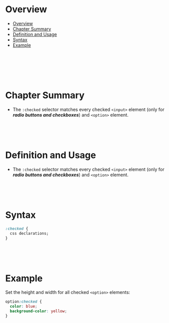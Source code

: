# Overview

- [Overview](#overview)
- [Chapter Summary](#chapter-summary)
- [Definition and Usage](#definition-and-usage)
- [Syntax](#syntax)
- [Example](#example)

&nbsp;

&nbsp;

&nbsp;

# Chapter Summary

- The `:checked` selector matches every checked `<input>` element (only for **_radio buttons and checkboxes_**) and `<option>` element.

&nbsp;

&nbsp;

# Definition and Usage

- The `:checked` selector matches every checked `<input>` element (only for **_radio buttons and checkboxes_**) and `<option>` element.

&nbsp;

&nbsp;

# Syntax

```css
:checked {
  css declarations;
}
```

&nbsp;

&nbsp;

# Example

Set the height and width for all checked `<option>` elements:

```css
option:checked {
  color: blue;
  background-color: yellow;
}
```

&nbsp;
